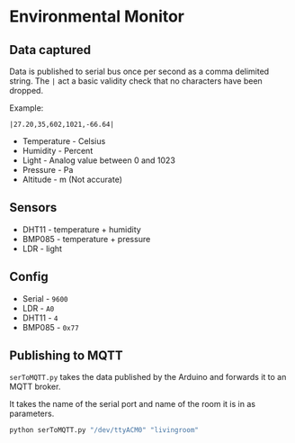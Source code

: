# Environmental Monitor

## Data captured

Data is published to serial bus once per second as a comma delimited string.
The `|` act a basic validity check that no characters have been dropped.

Example:

```csv
|27.20,35,602,1021,-66.64|
```



* Temperature - Celsius
* Humidity - Percent
* Light - Analog value between 0 and 1023
* Pressure - Pa
* Altitude  - m (Not accurate)

## Sensors

* DHT11 - temperature + humidity
* BMP085 - temperature + pressure
* LDR - light

## Config

* Serial - `9600`
* LDR - `A0`
* DHT11 - `4`
* BMP085 - `0x77`

## Publishing to MQTT

`serToMQTT.py` takes the data published by the Arduino and forwards it to an MQTT broker.

It takes the name of the serial port and name of the room it is in as parameters.

```bash
python serToMQTT.py "/dev/ttyACM0" "livingroom"
```
